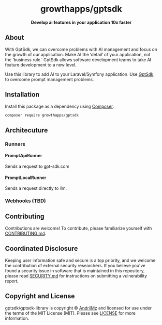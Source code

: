 <h1 align="center">growthapps/gptsdk</h1>

<p align="center">
    <strong>Develop ai features in your application 10x faster</strong>
</p>

<!--
TODO: Make sure the following URLs are correct and working for your project.
      Then, remove these comments to display the badges, giving users a quick
      overview of your package.

<p align="center">
    <a href="https://github.com/growthapps/gptsdk-library"><img src="https://img.shields.io/badge/source-gptsdk/gptsdk--library-blue.svg?style=flat-square" alt="Source Code"></a>
    <a href="https://packagist.org/packages/gptsdk/gptsdk-library"><img src="https://img.shields.io/packagist/v/gptsdk/gptsdk-library.svg?style=flat-square&label=release" alt="Download Package"></a>
    <a href="https://php.net"><img src="https://img.shields.io/packagist/php-v/gptsdk/gptsdk-library.svg?style=flat-square&colorB=%238892BF" alt="PHP Programming Language"></a>
    <a href="https://github.com/growthapps/gptsdk-library/blob/main/LICENSE"><img src="https://img.shields.io/packagist/l/gptsdk/gptsdk-library.svg?style=flat-square&colorB=darkcyan" alt="Read License"></a>
    <a href="https://github.com/growthapps/gptsdk-library/actions/workflows/continuous-integration.yml"><img src="https://img.shields.io/github/actions/workflow/status/growthapps/gptsdk-library/continuous-integration.yml?branch=main&style=flat-square&logo=github" alt="Build Status"></a>
    <a href="https://codecov.io/gh/growthapps/gptsdk-library"><img src="https://img.shields.io/codecov/c/gh/growthapps/gptsdk-library?label=codecov&logo=codecov&style=flat-square" alt="Codecov Code Coverage"></a>
    <a href="https://shepherd.dev/github/growthapps/gptsdk-library"><img src="https://img.shields.io/endpoint?style=flat-square&url=https%3A%2F%2Fshepherd.dev%2Fgithub%2Fgrowthapps%2Fgptsdk-library%2Fcoverage" alt="Psalm Type Coverage"></a>
</p>
-->


## About

With GptSdk, we can overcome problems with AI management and focus on the growth of our application. Make AI the ‘detail’ of your application, not the ‘business rule.’ GptSdk allows software development teams to take AI feature development to a new level.

Use this library to add AI to your Laravel/Symfony application.
Use [GptSdk](https://gpt-sdk.com?via=github) to overcome prompt management problems.

## Installation

Install this package as a dependency using [Composer](https://getcomposer.org).

``` bash
composer require growthapps/gptsdk
```

<!--
## Usage

Provide a brief description or short example of how to use this library.
If you need to provide more detailed examples, use the `docs/` directory
and provide a link here to the documentation.

``` php
use Growthapps\Gptsdk\Example;

$example = new Example();
echo $example->greet('fellow human');
```
-->


## Architecuture
### Runners
#### PromptApiRunner
Sends a request to gpt-sdk.com

#### PromptLocalRunner
Sends a request directly to llm.


### Webhooks (TBD)


## Contributing

Contributions are welcome! To contribute, please familiarize yourself with
[CONTRIBUTING.md](CONTRIBUTING.md).

## Coordinated Disclosure

Keeping user information safe and secure is a top priority, and we welcome the
contribution of external security researchers. If you believe you've found a
security issue in software that is maintained in this repository, please read
[SECURITY.md](SECURITY.md) for instructions on submitting a vulnerability report.






## Copyright and License

gptsdk/gptsdk-library is copyright © [AndriiMz](https://gpt-sdk.com)
and licensed for use under the terms of the
MIT License (MIT). Please see [LICENSE](LICENSE) for more information.


